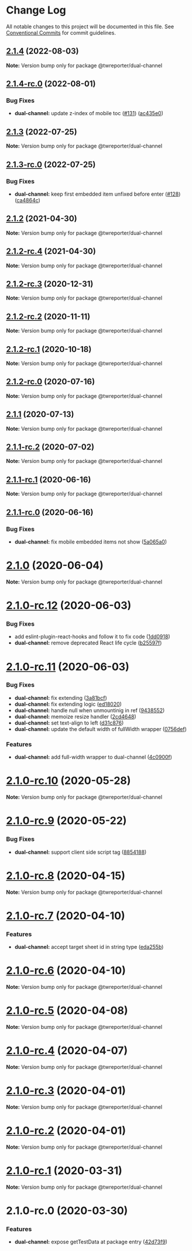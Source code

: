 # Change Log

All notable changes to this project will be documented in this file.
See [Conventional Commits](https://conventionalcommits.org) for commit guidelines.

## [2.1.4](https://github.com/twreporter/orangutan-monorepo/compare/@twreporter/dual-channel@2.1.4-rc.0...@twreporter/dual-channel@2.1.4) (2022-08-03)

**Note:** Version bump only for package @twreporter/dual-channel





## [2.1.4-rc.0](https://github.com/twreporter/orangutan-monorepo/compare/@twreporter/dual-channel@2.1.3...@twreporter/dual-channel@2.1.4-rc.0) (2022-08-01)


### Bug Fixes

* **dual-channel:** update z-index of mobile toc ([#131](https://github.com/twreporter/orangutan-monorepo/issues/131)) ([ac435e0](https://github.com/twreporter/orangutan-monorepo/commit/ac435e025630b386fa8578799ea5255169bfb749))





## [2.1.3](https://github.com/twreporter/orangutan-monorepo/compare/@twreporter/dual-channel@2.1.3-rc.0...@twreporter/dual-channel@2.1.3) (2022-07-25)

**Note:** Version bump only for package @twreporter/dual-channel





## [2.1.3-rc.0](https://github.com/twreporter/orangutan-monorepo/compare/@twreporter/dual-channel@2.1.2...@twreporter/dual-channel@2.1.3-rc.0) (2022-07-25)


### Bug Fixes

* **dual-channel:** keep first embedded item unfixed before enter ([#128](https://github.com/twreporter/orangutan-monorepo/issues/128)) ([ca4864c](https://github.com/twreporter/orangutan-monorepo/commit/ca4864cf7eed1fe3a598cf323c89cea97ced8e23))





## [2.1.2](https://github.com/twreporter/orangutan-monorepo/compare/@twreporter/dual-channel@2.1.2-rc.4...@twreporter/dual-channel@2.1.2) (2021-04-30)

**Note:** Version bump only for package @twreporter/dual-channel





## [2.1.2-rc.4](https://github.com/twreporter/orangutan-monorepo/compare/@twreporter/dual-channel@2.1.1...@twreporter/dual-channel@2.1.2-rc.4) (2021-04-30)

**Note:** Version bump only for package @twreporter/dual-channel





## [2.1.2-rc.3](https://github.com/twreporter/orangutan-monorepo/compare/@twreporter/dual-channel@2.1.2-rc.2...@twreporter/dual-channel@2.1.2-rc.3) (2020-12-31)

**Note:** Version bump only for package @twreporter/dual-channel





## [2.1.2-rc.2](https://github.com/twreporter/orangutan-monorepo/compare/@twreporter/dual-channel@2.1.2-rc.1...@twreporter/dual-channel@2.1.2-rc.2) (2020-11-11)

**Note:** Version bump only for package @twreporter/dual-channel





## [2.1.2-rc.1](https://github.com/twreporter/orangutan-monorepo/compare/@twreporter/dual-channel@2.1.2-rc.0...@twreporter/dual-channel@2.1.2-rc.1) (2020-10-18)

**Note:** Version bump only for package @twreporter/dual-channel





## [2.1.2-rc.0](https://github.com/twreporter/orangutan-monorepo/compare/@twreporter/dual-channel@2.1.1-rc.2...@twreporter/dual-channel@2.1.2-rc.0) (2020-07-16)

**Note:** Version bump only for package @twreporter/dual-channel





## [2.1.1](https://github.com/twreporter/orangutan-monorepo/compare/@twreporter/dual-channel@2.1.1-rc.2...@twreporter/dual-channel@2.1.1) (2020-07-13)

**Note:** Version bump only for package @twreporter/dual-channel





## [2.1.1-rc.2](https://github.com/twreporter/orangutan-monorepo/compare/@twreporter/dual-channel@2.1.1-rc.1...@twreporter/dual-channel@2.1.1-rc.2) (2020-07-02)

**Note:** Version bump only for package @twreporter/dual-channel





## [2.1.1-rc.1](https://github.com/twreporter/orangutan-monorepo/compare/@twreporter/dual-channel@2.1.1-rc.0...@twreporter/dual-channel@2.1.1-rc.1) (2020-06-16)

**Note:** Version bump only for package @twreporter/dual-channel





## [2.1.1-rc.0](https://github.com/twreporter/orangutan-monorepo/compare/@twreporter/dual-channel@2.1.0...@twreporter/dual-channel@2.1.1-rc.0) (2020-06-16)


### Bug Fixes

* **dual-channel:** fix mobile embedded items not show ([5a065a0](https://github.com/twreporter/orangutan-monorepo/commit/5a065a0a1f8e280540d554ffc26040434562791d))





# [2.1.0](https://github.com/twreporter/orangutan-monorepo/compare/@twreporter/dual-channel@2.1.0-rc.12...@twreporter/dual-channel@2.1.0) (2020-06-04)

**Note:** Version bump only for package @twreporter/dual-channel





# [2.1.0-rc.12](https://github.com/twreporter/orangutan-monorepo/compare/@twreporter/dual-channel@2.1.0-rc.11...@twreporter/dual-channel@2.1.0-rc.12) (2020-06-03)


### Bug Fixes

* add eslint-plugin-react-hooks and follow it to fix code ([1dd0918](https://github.com/twreporter/orangutan-monorepo/commit/1dd0918b471a487bf5eeaddbcece386585d7b4a4))
* **dual-channel:** remove deprecated React life cycle ([b25597f](https://github.com/twreporter/orangutan-monorepo/commit/b25597fdba198afceea6c7a2870e14ddd6e06036))





# [2.1.0-rc.11](https://github.com/twreporter/orangutan-monorepo/compare/@twreporter/dual-channel@2.1.0-rc.10...@twreporter/dual-channel@2.1.0-rc.11) (2020-06-03)


### Bug Fixes

* **dual-channel:** fix extending ([3a81bcf](https://github.com/twreporter/orangutan-monorepo/commit/3a81bcf164cd03f6e1af7d35a97df8afb2ab9edc))
* **dual-channel:** fix extending logic ([ed18020](https://github.com/twreporter/orangutan-monorepo/commit/ed18020cddddefc9a464fde8761fac5f2d220a35))
* **dual-channel:** handle null when unmountinig in ref ([9438552](https://github.com/twreporter/orangutan-monorepo/commit/943855276f5842a165fe1ca43e5ffaa17dfec3ba))
* **dual-channel:** memoize resize handler ([2cd4648](https://github.com/twreporter/orangutan-monorepo/commit/2cd46481d89c980d85afc04e4a47f9e01003c9d0))
* **dual-channel:** set text-align to left ([d31c876](https://github.com/twreporter/orangutan-monorepo/commit/d31c876d811c5fa27add36b4c51a4a1a301fffe4))
* **dual-channel:** update the default width of fullWidth wrapper ([0756def](https://github.com/twreporter/orangutan-monorepo/commit/0756deffd9cfe38a1b0032949a467ae028a23607))


### Features

* **dual-channel:** add full-width wrapper to dual-channel ([4c0900f](https://github.com/twreporter/orangutan-monorepo/commit/4c0900f8148974f4daaad2e6d7cb3f0f59c9c6bc))





# [2.1.0-rc.10](https://github.com/twreporter/orangutan-monorepo/compare/@twreporter/dual-channel@2.1.0-rc.9...@twreporter/dual-channel@2.1.0-rc.10) (2020-05-28)

**Note:** Version bump only for package @twreporter/dual-channel





# [2.1.0-rc.9](https://github.com/twreporter/orangutan-monorepo/compare/@twreporter/dual-channel@2.1.0-rc.8...@twreporter/dual-channel@2.1.0-rc.9) (2020-05-22)


### Bug Fixes

* **dual-channel:** support client side script tag ([8854188](https://github.com/twreporter/orangutan-monorepo/commit/8854188fc9ab9ebd94510a8b8a9385c3c1d85714))





# [2.1.0-rc.8](https://github.com/twreporter/orangutan-monorepo/compare/@twreporter/dual-channel@2.1.0-rc.7...@twreporter/dual-channel@2.1.0-rc.8) (2020-04-15)

**Note:** Version bump only for package @twreporter/dual-channel





# [2.1.0-rc.7](https://github.com/twreporter/orangutan-monorepo/compare/@twreporter/dual-channel@2.1.0-rc.6...@twreporter/dual-channel@2.1.0-rc.7) (2020-04-10)


### Features

* **dual-channel:** accept target sheet id in string type ([eda255b](https://github.com/twreporter/orangutan-monorepo/commit/eda255b6f29fa97a0741a07298712f18b9e5ed98))





# [2.1.0-rc.6](https://github.com/twreporter/orangutan-monorepo/compare/@twreporter/dual-channel@2.1.0-rc.5...@twreporter/dual-channel@2.1.0-rc.6) (2020-04-10)

**Note:** Version bump only for package @twreporter/dual-channel





# [2.1.0-rc.5](https://github.com/twreporter/orangutan-monorepo/compare/@twreporter/dual-channel@2.1.0-rc.4...@twreporter/dual-channel@2.1.0-rc.5) (2020-04-08)

**Note:** Version bump only for package @twreporter/dual-channel





# [2.1.0-rc.4](https://github.com/twreporter/orangutan-monorepo/compare/@twreporter/dual-channel@2.1.0-rc.3...@twreporter/dual-channel@2.1.0-rc.4) (2020-04-07)

**Note:** Version bump only for package @twreporter/dual-channel





# [2.1.0-rc.3](https://github.com/twreporter/orangutan-monorepo/compare/@twreporter/dual-channel@2.1.0-rc.2...@twreporter/dual-channel@2.1.0-rc.3) (2020-04-01)

**Note:** Version bump only for package @twreporter/dual-channel





# [2.1.0-rc.2](https://github.com/twreporter/orangutan-monorepo/compare/@twreporter/dual-channel@2.1.0-rc.1...@twreporter/dual-channel@2.1.0-rc.2) (2020-04-01)

**Note:** Version bump only for package @twreporter/dual-channel





# [2.1.0-rc.1](https://github.com/twreporter/orangutan-monorepo/compare/@twreporter/dual-channel@2.1.0-rc.0...@twreporter/dual-channel@2.1.0-rc.1) (2020-03-31)

**Note:** Version bump only for package @twreporter/dual-channel





# 2.1.0-rc.0 (2020-03-30)


### Features

* **dual-channel:** expose getTestData at package entry ([42d73f9](https://github.com/twreporter/orangutan-monorepo/commit/42d73f90f9b02f9c628e82350d331ed9e2a451e4))
